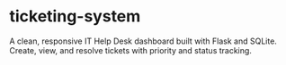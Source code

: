# ticketing-system
A clean, responsive IT Help Desk dashboard built with Flask and SQLite. Create, view, and resolve tickets with priority and status tracking.
